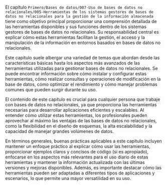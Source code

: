 El capítulo `Primero/Bases de datos/007-Uso de bases de datos no relacionales/005-Herramientas de los sistemas gestores de bases de datos no relacionales para la gestión de la información almacenada` tiene como objetivo principal proporcionar una comprensión detallada de las herramientas disponibles y sus funciones dentro de los sistemas gestores de bases de datos no relacionales. Su responsabilidad central es explicar cómo estas herramientas facilitan la gestión, el acceso y la manipulación de la información en entornos basados en bases de datos no relacionales.

Este capítulo suele albergar una variedad de temas que abordan desde las características básicas hasta los aspectos más avanzados de las herramientas utilizadas para gestionar bases de datos no relacionales. Se puede encontrar información sobre cómo instalar y configurar estas herramientas, cómo realizar consultas y operaciones de modificación en la base de datos, cómo optimizar el rendimiento y cómo manejar problemas comunes que pueden surgir durante su uso.

El contenido de este capítulo es crucial para cualquier persona que trabaje con bases de datos no relacionales, ya que proporciona las herramientas necesarias para desarrollar aplicaciones eficientes y escalables. Al entender cómo utilizar estas herramientas, los profesionales pueden aprovechar al máximo las ventajas de las bases de datos no relacionales, como la flexibilidad en el diseño de esquemas, la alta escalabilidad y la capacidad de manejar grandes volúmenes de datos.

En términos generales, buenas prácticas aplicables a este capítulo incluyen mantener un enfoque práctico al explicar cómo usar las herramientas, proporcionar ejemplos claros y concisos de código (si es apropiado), enfocarse en los aspectos más relevantes para el uso diario de estas herramientas y mantener la información actualizada con las últimas versiones y mejoras disponibles. Además, es importante destacar cómo las herramientas pueden ser adaptadas a diferentes tipos de aplicaciones y escenarios, lo que permite una mayor versatilidad en su uso.
